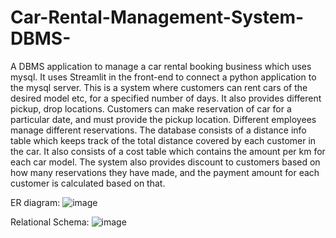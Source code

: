 # Car-Rental-Management-System-DBMS-
A DBMS application to manage a car rental booking business which uses mysql. It uses Streamlit in the front-end to connect a python application to the mysql server.
This is a system where customers can rent cars of the desired model etc, for a specified number of days. It also provides different pickup, drop locations.
Customers can make reservation of car for a particular date, and must provide the pickup location. Different employees manage different reservations.
The database consists of a distance info table which keeps track of the total distance covered by each customer in the car. It also consists of a cost table which 
contains the amount per km for each car model. The system also provides discount to customers based on how many reservations they have made, and the payment 
amount for each customer is calculated based on that.


ER diagram:
![image](https://user-images.githubusercontent.com/97691078/215281865-7066c5b2-1dbe-44c4-a465-6a16c927caa2.png)

Relational Schema:
![image](https://user-images.githubusercontent.com/97691078/215281905-1f04941a-a2cf-40f4-b4a7-1b5b70f6e15e.png)

